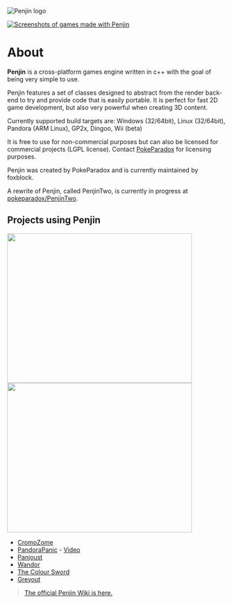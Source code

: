 <img src="http://projectinfinity.org.uk/lib/exe/fetch.php?media=homebrew:engines:penjin:images:penjinlogo-no-bg.png" alt="Penjin logo" />

<a href='http://foxblock.pirategames.co.uk/dropbox/penjin_banner.png'><img src='http://foxblock.pirategames.co.uk/dropbox/penjin_banner_thumb.png' alt='Screenshots of games made with Penjin' /></a>

# About #
**Penjin** is a cross-platform games engine written in c++ with the goal of being very simple to use.

Penjin features a set of classes designed to abstract from the render back-end to try and provide code that is easily portable. It is perfect for fast 2D game development, but also very powerful when creating 3D content.

Currently supported build targets are: Windows (32/64bit), Linux (32/64bit), Pandora (ARM Linux), GP2x, Dingoo, Wii (beta) 

It is free to use for non-commercial purposes but can also be licensed for commercial projects (LGPL license). Contact <a href="https://github.com/pokeparadox" target="_blank">PokeParadox</a> for licensing purposes.

Penjin was created by PokeParadox and is currently maintained by foxblock. 

A rewrite of Penjin, called PenjinTwo, is currently in progress at <a href="https://github.com/pokeparadox/PenjinTwo" target="_blank">pokeparadox/PenjinTwo</a>.

## Projects using Penjin ##
<a href='http://www.youtube.com/watch?feature=player_embedded&v=wiD3GaFthdo' target='_blank'><img src='http://img.youtube.com/vi/wiD3GaFthdo/0.jpg' width='425' height=344 /></a>
<a href='http://www.youtube.com/watch?feature=player_embedded&v=00vfHS85KQY' target='_blank'><img src='http://img.youtube.com/vi/00vfHS85KQY/0.jpg' width='425' height=344 /></a>
  * [CromoZome](http://projectinfinity.org.uk/doku.php?id=homebrew:games:cromozome)
  * [PandoraPanic](http://projectinfinity.org.uk/doku.php?id=homebrew:games:pandorapanic) - [Video](http://www.youtube.com/watch?v=00vfHS85KQY)
  * [Panjoust](http://markoez.pirategames.co.uk/index.php/projects/panjoust/)
  * [Wandor](http://www.youtube.com/watch?v=Rgvf8efgqL0)
  * [The Colour Sword](http://www.siegfriedcroes.com/media/games.html)
  * [Greyout](http://www.youtube.com/watch?v=wiD3GaFthdo)

> [The official Penjin Wiki is here.](http://projectinfinity.org.uk/doku.php?id=homebrew:engines:penjin)